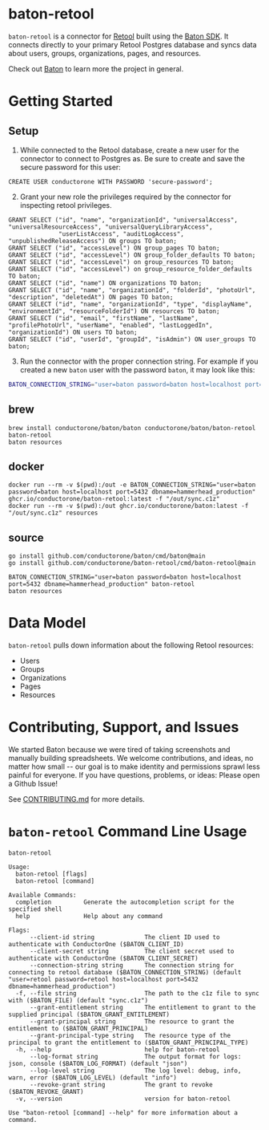 # baton-retool
`baton-retool` is a connector for [Retool](https://retool.com/) built using the [Baton SDK](https://github.com/conductorone/baton-sdk). It connects directly to your primary Retool Postgres database and syncs data about users, groups, organizations, pages, and resources.

Check out [Baton](https://github.com/conductorone/baton) to learn more the project in general.

# Getting Started

## Setup
1. While connected to the Retool database, create a new user for the connector to connect to Postgres as. Be sure to create and save the secure password for this user:
```postgresql
CREATE USER conductorone WITH PASSWORD 'secure-password';
```
2. Grant your new role the privileges required by the connector for inspecting retool privileges.
```postgresql
GRANT SELECT ("id", "name", "organizationId", "universalAccess", "universalResourceAccess", "universalQueryLibraryAccess",
              "userListAccess", "auditLogAccess", "unpublishedReleaseAccess") ON groups TO baton;
GRANT SELECT ("id", "accessLevel") ON group_pages TO baton;
GRANT SELECT ("id", "accessLevel") ON group_folder_defaults TO baton;
GRANT SELECT ("id", "accessLevel") on group_resources TO baton;
GRANT SELECT ("id", "accessLevel") on group_resource_folder_defaults TO baton;
GRANT SELECT ("id", "name") ON organizations TO baton;
GRANT SELECT ("id", "name", "organizationId", "folderId", "photoUrl", "description", "deletedAt") ON pages TO baton;
GRANT SELECT ("id", "name", "organizationId", "type", "displayName", "environmentId", "resourceFolderId") ON resources TO baton;
GRANT SELECT ("id", "email", "firstName", "lastName", "profilePhotoUrl", "userName", "enabled", "lastLoggedIn", "organizationId") ON users TO baton;
GRANT SELECT ("id", "userId", "groupId", "isAdmin") ON user_groups TO baton;
```

3. Run the connector with the proper connection string. For example if you created a new `baton` user with the password `baton`, it may look like this:
```bash
BATON_CONNECTION_STRING="user=baton password=baton host=localhost port=5432 dbname=hammerhead_production" baton-retool
```

## brew

```
brew install conductorone/baton/baton conductorone/baton/baton-retool
baton-retool
baton resources
```

## docker

```
docker run --rm -v $(pwd):/out -e BATON_CONNECTION_STRING="user=baton password=baton host=localhost port=5432 dbname=hammerhead_production" ghcr.io/conductorone/baton-retool:latest -f "/out/sync.c1z"
docker run --rm -v $(pwd):/out ghcr.io/conductorone/baton:latest -f "/out/sync.c1z" resources
```

## source

```
go install github.com/conductorone/baton/cmd/baton@main
go install github.com/conductorone/baton-retool/cmd/baton-retool@main

BATON_CONNECTION_STRING="user=baton password=baton host=localhost port=5432 dbname=hammerhead_production" baton-retool
baton resources
```

# Data Model

`baton-retool` pulls down information about the following Retool resources:
- Users
- Groups
- Organizations
- Pages
- Resources

# Contributing, Support, and Issues

We started Baton because we were tired of taking screenshots and manually building spreadsheets. We welcome contributions, and ideas, no matter how small -- our goal is to make identity and permissions sprawl less painful for everyone. If you have questions, problems, or ideas: Please open a Github Issue!

See [CONTRIBUTING.md](https://github.com/ConductorOne/baton/blob/main/CONTRIBUTING.md) for more details.

# `baton-retool` Command Line Usage

```
baton-retool

Usage:
  baton-retool [flags]
  baton-retool [command]

Available Commands:
  completion         Generate the autocompletion script for the specified shell
  help               Help about any command

Flags:
      --client-id string              The client ID used to authenticate with ConductorOne ($BATON_CLIENT_ID)
      --client-secret string          The client secret used to authenticate with ConductorOne ($BATON_CLIENT_SECRET)
      --connection-string string      The connection string for connecting to retool database ($BATON_CONNECTION_STRING) (default "user=retool password=retool host=localhost port=5432 dbname=hammerhead_production")
  -f, --file string                   The path to the c1z file to sync with ($BATON_FILE) (default "sync.c1z")
      --grant-entitlement string      The entitlement to grant to the supplied principal ($BATON_GRANT_ENTITLEMENT)
      --grant-principal string        The resource to grant the entitlement to ($BATON_GRANT_PRINCIPAL)
      --grant-principal-type string   The resource type of the principal to grant the entitlement to ($BATON_GRANT_PRINCIPAL_TYPE)
  -h, --help                          help for baton-retool
      --log-format string             The output format for logs: json, console ($BATON_LOG_FORMAT) (default "json")
      --log-level string              The log level: debug, info, warn, error ($BATON_LOG_LEVEL) (default "info")
      --revoke-grant string           The grant to revoke ($BATON_REVOKE_GRANT)
  -v, --version                       version for baton-retool

Use "baton-retool [command] --help" for more information about a command.

```